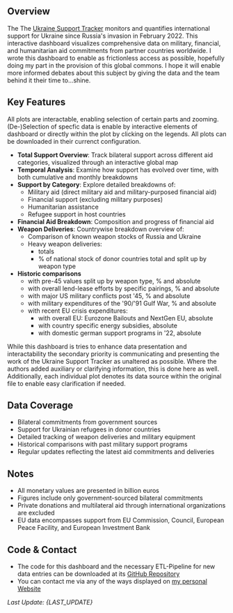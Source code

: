 ## Overview

The The <a href="https://www.ifw-kiel.de/topics/war-against-ukraine/ukraine-support-tracker/" target="_blank">Ukraine Support Tracker</a> monitors and quantifies international support for Ukraine since Russia's invasion in February 2022. This interactive dashboard visualizes comprehensive data on military, financial, and humanitarian aid commitments from partner countries worldwide. I wrote this dashboard to enable as frictionless access as possible, hopefully doing my part in the provision of this global commons. I hope it will enable more informed debates about this subject by giving the data and the team behind it their time to...shine.

## Key Features

All plots are interactable, enabling selection of certain parts and zooming. (De-)Selection of specfic data is enable by interactive elements of dashboard or directly within the plot by clicking on the legends. All plots can be downloaded in their currenct configuration.

- **Total Support Overview**: Track bilateral support across different aid categories, visualized through an interactive global map
- **Temporal Analysis**: Examine how support has evolved over time, with both cumulative and monthly breakdowns
- **Support by Category**: Explore detailed breakdowns of:
  - Military aid (direct military aid and military-purposed financial aid)
  - Financial support (excluding military purposes)
  - Humanitarian assistance
  - Refugee support in host countries
- **Financial Aid Breakdown**: Composition and progress of financial aid
- **Weapon Deliveries**: Countrywise breakdown overview of:
  - Comparison of known weapon stocks of Russia and Ukraine
  - Heavy weapon deliveries:
    - totals
    - % of national stock of donor countries total and split up by weapon type
- **Historic comparisons**
  - with pre-45 values split up by weapon type, % and absolute
  - with overall lend-lease efforts by specific pairings, % and absolute
  - with major US military conflicts post '45, % and absolute
  - with military expenditures of the '90/'91 Gulf War, % and absolute
  - with recent EU crisis expenditures:
    - with overall EU: Eurozone Bailouts  and NextGen EU, absolute
    - with country specific energy subsidies, absolute
    - with domestic german support programs in '22, absolute  

While this dashboard is tries to enhance data presentation and interactability the secondary priority is communicating and presenting the work of the Ukraine Support Tracker as unaltered as possible. Where the authors added auxiliary or clarifying information, this is done here as well. Additionally, each individual plot denotes its data source within the original file to enable easy clarification if needed.

## Data Coverage

- Bilateral commitments from government sources
- Support for Ukrainian refugees in donor countries
- Detailed tracking of weapon deliveries and military equipment
- Historical comparisons with past military support programs
- Regular updates reflecting the latest aid commitments and deliveries

## Notes

- All monetary values are presented in billion euros
- Figures include only government-sourced bilateral commitments
- Private donations and multilateral aid through international organizations are excluded
- EU data encompasses support from EU Commission, Council, European Peace Facility, and European Investment Bank

## Code & Contact

- The code for this dashboard and the necessary ETL-Pipeline for new data entries can be downloaded at its [GitHub Repository](https://github.com/PPetermeier/ShinyUkraine)
- You can contact me via any of the ways displayed on [my personal Website](www.infornomics.de)

*Last Update: {LAST_UPDATE}*
